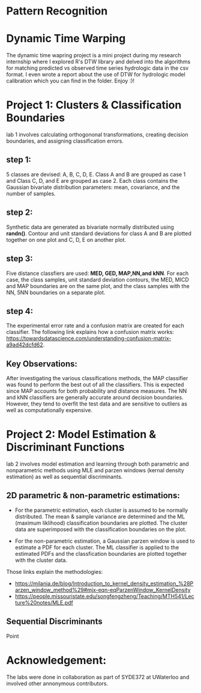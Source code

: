 # Pattern Recognition

# Dynamic Time Warping
The dynamic time wapring project is a mini project during my research internship where I explored R's DTW library and delved into the algorithms for matching predicted vs observed time series hydrologic data in the csv format. I even wrote a report about the use of DTW for hydrologic model calibration which you can find in the folder. Enjoy :)!

# Project 1: Clusters & Classification Boundaries
lab 1 involves calculating orthogononal transformations, creating decision boundaries, and assigning classification errors. 

## step 1:
5 classes are devised: A, B, C, D, E. Class A and B are grouped as case 1 and Class C, D, and E are grouped as case 2. Each class contains the Gaussian bivariate distribution parameters: mean, covariance, and the number of samples. 

## step 2:
Synthetic data are generated as bivariate normally distributed using **randn()**. Contour and unit standard deviations for class A and B are plotted together on one plot and C, D, E on another plot. 

## step 3:
Five distance classfiers are used: **MED, GED, MAP,NN,and kNN**. For each case, the class samples, unit standard deviation contours,
the MED, MICD and MAP boundaries are on the same plot, and the class samples with the NN, 5NN boundaries on a separate plot. 

## step 4:
The experimental error rate and a confusion matrix are created for each classifier. The following link explains how a confusion matrix works:
https://towardsdatascience.com/understanding-confusion-matrix-a9ad42dcfd62.

## Key Observations:
After investigating the various classifications methods, the MAP classifier was found to perform the best out of all the classifiers. This is expected since MAP accounts for both probability and distance measures. The NN and kNN classifiers are generally accurate around decision boundaries. However, they tend to overfit the test data and are sensitive to outliers as well as computationally expensive.

# Project 2: Model Estimation & Discriminant Functions

lab 2 involves model estimation and learning through both parametric and nonparametric methods using MLE and parzen windows (kernal density estimation) as well as sequential discriminants. 

## 2D parametric & non-parametric estimations:
- For the parametric estimation, each cluster is assumed to be normally distributed. The mean & sample variance are determined and the ML (maximum liklihood) classification boundaries are plotted. The cluster data are superimposed with the classification boundaries on the plot.

- For the non-parametric estimation, a Gaussian parzen window is used to estimate a PDF for each cluster. The ML classifier is applied to the estimated PDFs
and the classfication boundaries are plotted together with the cluster data. 

Those links explain the methodologies: 
- https://milania.de/blog/Introduction_to_kernel_density_estimation_%28Parzen_window_method%29#mjx-eqn-eqParzenWindow_KernelDensity
- https://people.missouristate.edu/songfengzheng/Teaching/MTH541/Lecture%20notes/MLE.pdf

## Sequential Discriminants
Point

# Acknowledgement: 
The labs were done in collaboration as part of SYDE372 at UWaterloo and involved other annonymous contributors. 
